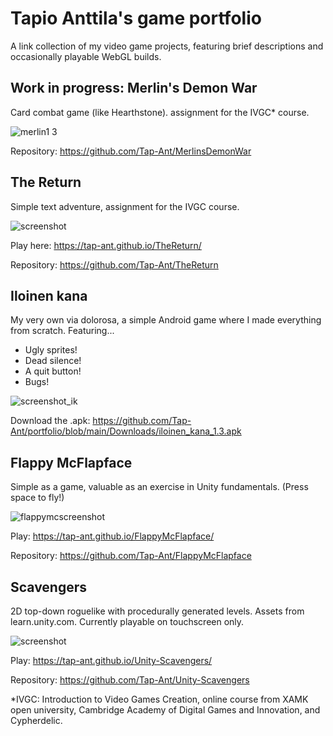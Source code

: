 # Tapio Anttila's game portfolio
A link collection of my video game projects, featuring brief descriptions and occasionally playable WebGL builds.



## Work in progress: Merlin's Demon War
Card combat game (like Hearthstone). assignment for the IVGC* course.

![merlin1 3](https://github.com/Tap-Ant/portfolio/assets/39406675/5f795234-9653-40dc-a09e-bfed19c873ca)

Repository: https://github.com/Tap-Ant/MerlinsDemonWar

## The Return
Simple text adventure, assignment for the IVGC course.

![screenshot](https://github.com/Tap-Ant/portfolio/assets/39406675/b1aa315b-9ddc-4499-8c15-c12cde839fe7)

Play here: https://tap-ant.github.io/TheReturn/ 

Repository: https://github.com/Tap-Ant/TheReturn 

## Iloinen kana
My very own via dolorosa, a simple Android game where I made everything from scratch. Featuring...

- Ugly sprites!
- Dead silence!
- A quit button!
- Bugs!

![screenshot_ik](https://github.com/Tap-Ant/portfolio/assets/39406675/4e9a9c16-71fa-4480-bb27-3ae417824f40)

Download the .apk: https://github.com/Tap-Ant/portfolio/blob/main/Downloads/iloinen_kana_1.3.apk

## Flappy McFlapface
Simple as a game, valuable as an exercise in Unity fundamentals. (Press space to fly!)

![flappymcscreenshot](https://github.com/Tap-Ant/portfolio/assets/39406675/23a31117-cffc-4eb3-9a93-428eeae60df3)

Play: https://tap-ant.github.io/FlappyMcFlapface/ 

Repository: https://github.com/Tap-Ant/FlappyMcFlapface

## Scavengers
2D top-down roguelike with procedurally generated levels. Assets from learn.unity.com.
Currently playable on touchscreen only.

![screenshot](https://github.com/Tap-Ant/portfolio/assets/39406675/c67851f1-bcc0-4d5a-a8a2-8c5956b4e7f7)

Play: https://tap-ant.github.io/Unity-Scavengers/

Repository: https://github.com/Tap-Ant/Unity-Scavengers 

*IVGC: Introduction to Video Games Creation, online course from XAMK open university, Cambridge Academy of Digital Games and Innovation, and Cypherdelic.
